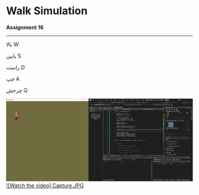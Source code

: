 # Walk Simulation
**Assignment 16**

---
بالا W

پایین S

راست D 

چپ A

چرخش Q

![Screen Shot](Capture.JPG)
[![Watch the video] Capture.JPG](Rec.mp4)